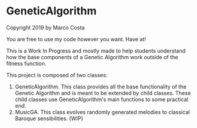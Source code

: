 # GeneticAlgorithm
Copyright 2019 by Marco Costa

You are free to use my code however you want. Have at!

This is a Work In Progress and mostly made to help students understand how the base components of a Genetic Algorithm work outside of the fitness function.

This project is composed of two classes:

1. GeneticAlgorithm. This class provides all the base functionality of the Genetic Algorithm and is meant to be extended by child classes. These child classes use GeneticAlgorithm's main functions to some practical end.
2. MusicGA. This class evolves randomly generated melodies to classical Baroque sensibilities. (WIP)
